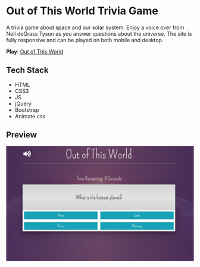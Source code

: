 # Out of This World Trivia Game
A trivia game about space and our solar system. Enjoy a voice over from 
Neil deGrass Tyson as you answer questions about the universe. The site is fully
responsive and can be played on both mobile and desktop.

__Play__: <a href="https://philosec.github.io/TriviaGame/" target="_blank">Out of This World</a>

## Tech Stack
- HTML
- CSS3
- JS
- jQuery
- Bootstrap
- Animate.css

## Preview
![Image of Desktop Layout](assets/images/site.png)
